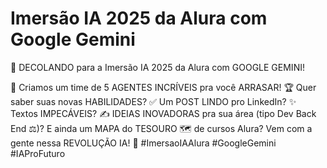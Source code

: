 # Imersão IA 2025 da Alura com Google Gemini

🚀 DECOLANDO para a Imersão IA 2025 da Alura com GOOGLE GEMINI! 

🤯 Criamos um time de 5 AGENTES INCRÍVEIS pra você ARRASAR! 🏆 Quer saber suas novas HABILIDADES? ✅ Um POST LINDO pro LinkedIn? ✨ Textos IMPECÁVEIS? ✍️ IDEIAS INOVADORAS pra sua área (tipo Dev Back End ⚖️)? E ainda um MAPA do TESOURO 🗺️ de cursos Alura? Vem com a gente nessa REVOLUÇÃO IA! 🤖 #ImersaoIAAlura #GoogleGemini #IAProFuturo
